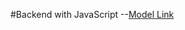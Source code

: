 #Backend with JavaScript
--[Model Link](https://app.eraser.io/workspace/YtPqZ1VogxGy1jzIDkzj?origin=share)
